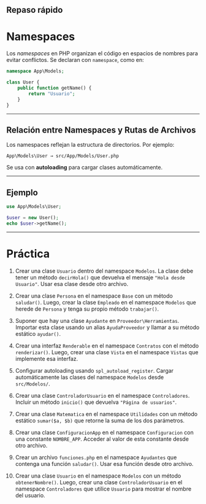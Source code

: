 ## Repaso rápido

# Namespaces

Los *namespaces* en PHP organizan el código en espacios de nombres para evitar conflictos. Se declaran con `namespace`, como en:

```php
namespace App\Models;

class User {
    public function getName() {
        return "Usuario";
    }
}
```

---

## Relación entre Namespaces y Rutas de Archivos

Los namespaces reflejan la estructura de directorios. Por ejemplo:

```
App\Models\User → src/App/Models/User.php
```

Se usa con **autoloading** para cargar clases automáticamente.

---

## Ejemplo

```php
use App\Models\User;

$user = new User();
echo $user->getName();
```

---

# Práctica

1. Crear una clase `Usuario` dentro del namespace `Modelos`. La clase debe tener un método `decirHola()` que devuelva el mensaje `"Hola desde Usuario"`. Usar esa clase desde otro archivo.

2. Crear una clase `Persona` en el namespace `Base` con un método `saludar()`. Luego, crear la clase `Empleado` en el namespace `Modelos` que herede de `Persona` y tenga su propio método `trabajar()`.

3. Suponer que hay una clase `Ayudante` en `Proveedor\Herramientas`. Importar esta clase usando un alias `AyudaProveedor` y llamar a su método estático `ayudar()`.

4. Crear una interfaz `Renderable` en el namespace `Contratos` con el método `renderizar()`. Luego, crear una clase `Vista` en el namespace `Vistas` que implemente esa interfaz.

5. Configurar autoloading usando `spl_autoload_register`. Cargar automáticamente las clases del namespace `Modelos` desde `src/Modelos/`.

6. Crear una clase `ControladorUsuario` en el namespace `Controladores`. Incluir un método `inicio()` que devuelva `"Página de usuarios"`.

7. Crear una clase `Matematica` en el namespace `Utilidades` con un método estático `sumar($a, $b)` que retorne la suma de los dos parámetros.

8. Crear una clase `ConfiguracionApp` en el namespace `Configuracion` con una constante `NOMBRE_APP`. Acceder al valor de esta constante desde otro archivo.

9. Crear un archivo `funciones.php` en el namespace `Ayudantes` que contenga una función `saludar()`. Usar esa función desde otro archivo.

10. Crear una clase `Usuario` en el namespace `Modelos` con un método `obtenerNombre()`. Luego, crear una clase `ControladorUsuario` en el namespace `Controladores` que utilice `Usuario` para mostrar el nombre del usuario.
